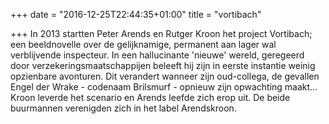 +++
date = "2016-12-25T22:44:35+01:00"
title = "vortibach"

+++
In 2013 startten Peter Arends en Rutger Kroon het project Vortibach; een beeldnovelle over de gelijknamige, permanent aan lager wal verblijvende inspecteur.
In een hallucinante 'nieuwe' wereld, geregeerd door verzekeringsmaatschap­pijen beleeft hij zijn in eerste instantie weinig opzienbare avonturen. Dit verandert wanneer zijn oud-collega, de gevallen Engel der Wrake - codenaam Brilsmurf - opnieuw zijn opwachting maakt... Kroon leverde het scenario en Arends leefde zich erop uit. De beide buurmannen verenigden zich in het label Arendskroon.
